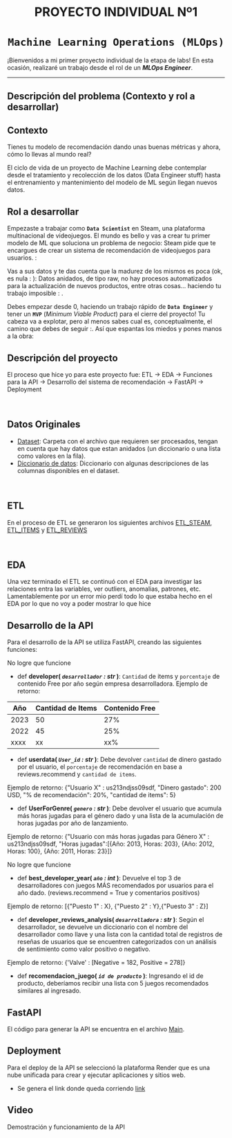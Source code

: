 # <h1 align=center> **PROYECTO INDIVIDUAL Nº1** </h1>

# <h1 align=center>**`Machine Learning Operations (MLOps)`**</h1>

¡Bienvenidos a mi primer proyecto individual de la etapa de labs! En esta ocasión, realizaré un trabajo desde el rol de un ***MLOps Engineer***.

<hr>  

## **Descripción del problema (Contexto y rol a desarrollar)**

## Contexto

Tienes tu modelo de recomendación dando unas buenas métricas y ahora, cómo lo llevas al mundo real?

El ciclo de vida de un proyecto de Machine Learning debe contemplar desde el tratamiento y recolección de los datos (Data Engineer stuff) hasta el entrenamiento y mantenimiento del modelo de ML según llegan nuevos datos.


## Rol a desarrollar

Empezaste a trabajar como **`Data Scientist`** en Steam, una plataforma multinacional de videojuegos. El mundo es bello y vas a crear tu primer modelo de ML que soluciona un problema de negocio: Steam pide que te encargues de crear un sistema de recomendación de videojuegos para usuarios. :

Vas a sus datos y te das cuenta que la madurez de los mismos es poca (ok, es nula : ): Datos anidados, de tipo raw, no hay procesos automatizados para la actualización de nuevos productos, entre otras cosas… haciendo tu trabajo imposible : . 

Debes empezar desde 0, haciendo un trabajo rápido de **`Data Engineer`** y tener un **`MVP`** (_Minimum Viable Product_) para el cierre del proyecto! Tu cabeza va a explotar, pero al menos sabes cual es, conceptualmente, el camino que debes de seguir :. Así que espantas los miedos y pones manos a la obra:

## Descripción del proyecto

El proceso que hice yo para este proyecto fue: ETL -> EDA -> Funciones para la API -> Desarrollo del sistema de recomendación -> FastAPI -> Deployment

<br/>

## **Datos Originales**

+ [Dataset](https://drive.google.com/drive/folders/1HqBG2-sUkz_R3h1dZU5F2uAzpRn7BSpj): Carpeta con el archivo que requieren ser procesados, tengan en cuenta que hay datos que estan anidados (un diccionario o una lista como valores en la fila).
+ [Diccionario de datos](https://docs.google.com/spreadsheets/d/1-t9HLzLHIGXvliq56UE_gMaWBVTPfrlTf2D9uAtLGrk/edit?usp=drive_link): Diccionario con algunas descripciones de las columnas disponibles en el dataset.
<br/>

## ETL

En el proceso de ETL se generaron los siguientes archivos [ETL_STEAM](ETL_Juegos.ipynb), [ETL_ITEMS](ETL_Items.ipynb) y [ETL_REVIEWS](ETL_Reviews.ipynb)

<br/>

## EDA

Una vez terminado el ETL  se continuó con el EDA para investigar las relaciones entra las variables, ver outliers, anomalias, patrones, etc. 
Lamentablemente por un error mio perdí todo lo que estaba hecho en el EDA por lo que no voy a poder mostrar lo que hice

## Desarrollo de la API

Para el desarrollo de la API se utiliza FastAPI, creando las siguientes funciones:

No logre que funcione
+ def **developer( *`desarrollador` : str* )**:
    `Cantidad` de items y `porcentaje` de contenido Free por año según empresa desarrolladora. 
Ejemplo de retorno:

| Año  | Cantidad de Items | Contenido Free  |
|------|-------------------|------------------|
| 2023 | 50                | 27%              |
| 2022 | 45                | 25%              |
| xxxx | xx                | xx%              |


+ def **userdata( *`User_id` : str* )**:
    Debe devolver `cantidad` de dinero gastado por el usuario, el `porcentaje` de recomendación en base a reviews.recommend y `cantidad de items`.

Ejemplo de retorno: {"Usuario X" : us213ndjss09sdf, "Dinero gastado": 200 USD, "% de recomendación": 20%, "cantidad de items": 5}

+ def **UserForGenre( *`genero` : str* )**:
    Debe devolver el usuario que acumula más horas jugadas para el género dado y una lista de la acumulación de horas jugadas por año de lanzamiento.

Ejemplo de retorno: {"Usuario con más horas jugadas para Género X" : us213ndjss09sdf,
			     "Horas jugadas":[{Año: 2013, Horas: 203}, {Año: 2012, Horas: 100}, {Año: 2011, Horas: 23}]}

 No logre que funcione
+ def **best_developer_year( *`año` : int* )**:
   Devuelve el top 3 de desarrolladores con juegos MÁS recomendados por usuarios para el año dado. (reviews.recommend = True y comentarios positivos)
  
Ejemplo de retorno: [{"Puesto 1" : X}, {"Puesto 2" : Y},{"Puesto 3" : Z}]

+ def **developer_reviews_analysis( *`desarrolladora` : str* )**:
    Según el desarrollador, se devuelve un diccionario con el nombre del desarrollador como llave y una lista con la cantidad total 
    de registros de reseñas de usuarios que se encuentren categorizados con un análisis de sentimiento como valor positivo o negativo.

Ejemplo de retorno: {'Valve' : [Negative = 182, Positive = 278]}

+ def **recomendacion_juego( *`id de producto`* )**:
    Ingresando el id de producto, deberíamos recibir una lista con 5 juegos recomendados similares al ingresado.

## FastAPI

El código para generar la API se encuentra en el archivo [Main](/main.py).

## Deployment
Para el deploy de la API se seleccionó la plataforma Render que es una nube unificada para crear y ejecutar aplicaciones y sitios web.

* Se genera el link donde queda corriendo [link](https://proyecto-individual-maxi-1.onrender.com)

## Video
Demostración y funcionamiento de la API 



  













